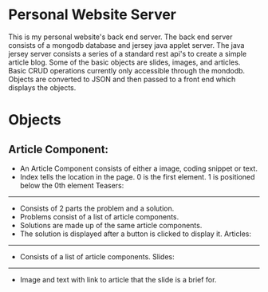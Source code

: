 Personal Website Server
=======================

This is my personal website's back end server. The back end server consists of a mongodb database and jersey java applet server. The java jersey server consists a series of a standard rest api's to create a simple article blog. Some of the basic objects are slides, images, and articles. Basic CRUD operations currently only accessible through the mondodb. Objects are converted to JSON and then passed to a front end which displays the objects.

Objects
=======
Article Component:
-----------------
* An Article Component consists of either a image, coding snippet or text.
* Index tells the location in the page. 0 is the first element. 1 is positioned below the 0th element
Teasers: 
--------
* Consists of 2 parts the problem and a solution. 
* Problems consist of a list of article components. 
* Solutions are made up of the same article components.
* The solution is displayed after a button is clicked to display it.
Articles: 
--------
* Consists of a list of article components.
Slides:  
-------
* Image and text with link to article that the slide is a brief for.
    
    
